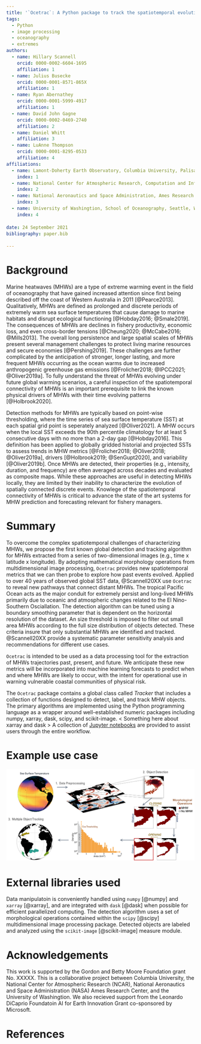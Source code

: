 ```yaml
---
title: '`Ocetrac`: A Python package to track the spatiotemporal evolution of marine heatwaves'
tags:
  - Python
  - image processing
  - oceanography
  - extremes
authors:
  - name: Hillary Scannell
    orcid: 0000-0002-6604-1695
    affiliation: 1
  - name: Julius Busecke
    orcid: 0000-0001-8571-865X
    affiliation: 1
  - name: Ryan Abernathey
    orcid: 0000-0001-5999-4917
    affiliation: 1
  - name: David John Gagne
    orcid: 0000-0002-0469-2740
    affiliation: 2
  - name: Daniel Whitt
    affiliation: 3
  - name: LuAnne Thompson
    orcid: 0000-0001-8295-0533
    affiliation: 4
affiliations:
  - name: Lamont-Doherty Earth Observatory, Columbia University, Palisades, New York, USA
    index: 1
  - name: National Center for Atmospheric Research, Computation and Information Systems Laboratory, Boulder, Colorado, USA
    index: 2
  - name: National Aeronautics and Space Administration, Ames Research Center, California, USA
    index: 3
  - name: University of Washingtion, School of Oceanography, Seattle, Washington, USA
    index: 4
    
date: 24 September 2021
bibliography: paper.bib

---
```


# Background

Marine heatwaves (MHWs) are a type of extreme warming event in the field of oceanography that have gained increased attention since first being described off the coast of Western Australia in 2011 [@Pearce2013]. Qualitatively, MHWs are defined as prolonged and discrete periods of extremely warm sea surface temperatures that cause damage to marine habitats and disrupt ecological functioning [@Hobday2016; @Smale2019]. The consequences of MHWs are declines in fishery productivity, economic loss, and even cross-border tensions [@Cheung2020; @McCabe2016; @Mills2013]. The overall long persistence and large spatial scales of MHWs present several management challenges to protect living marine resources and secure economies [@Pershing2019]. These challenges are further complicated by the anticipation of stronger, longer lasting, and more frequent MHWs occurring as the ocean warms due to increased anthropogenic greenhouse gas emissions [@Frolicher2018; @IPCC2021; @Oliver2019a]. To fully understand the threat of MHWs evolving under future global warming scenarios, a careful inspection of the spatiotemporal connectivity of MHWs is an important prerequisite to link the known physical drivers of MHWs with their time evolving patterns [@Holbrook2020]. 

Detection methods for MHWs are typically based on point-wise thresholding, where the time series of sea surface temperature (SST) at each spatial grid point is seperately analyzed [@Oliver2021]. A MHW occurs when the local SST exceeds the 90th percentile climatology for at least 5 consecutive days with no more than a 2-day gap [@Hobday2016]. This definition has been applied to globally gridded historial and projected SSTs to assess trends in MHW metrics [@Frolicher2018; @Oliver2018; @Oliver2019a], drivers [@Holbrook2019; @SenGupt2020], and variability [@Oliver2019b]. Once MHWs are detected, their properties (e.g., intensity, duration, and frequency) are often averaged across decades and evaluated as composite maps. While these approaches are useful in detecting MHWs locally, they are limited by their inability to characterize the evolution of spatially connected discrete events. Knowlege of the spatiotemporal connectivity of MHWs is critical to advance the state of the art systems for MHW prediction and forecasting relevant for fishery managers.

# Summary

To overcome the complex spatiotemporal challenges of characterizing MHWs, we propose the first known global detection and tracking algorithm for MHWs extracted from a series of two-dimensional images (e.g., time x latitude x longitude). By adopting mathematical morphology operations from multidimensional image processing, `Ocetrac` provides new spatiotemporal metrics that we can then probe to explore how past events evolved. Applied to over 40 years of observed global SST data, @Scannell20XX use `Ocetrac` to reveal new pathways that connect distant MHWs. The tropical Pacific Ocean acts as the major conduit for extremely persist and long-lived MHWs primarily due to oceanic and atmospheric changes related to the El Nino-Southern Osciallation. The detection algorithm can be tuned using a boundary smoothing parameter that is dependent on the horizontal resolution of the dataset. An size threshold is imposed to filter out small area MHWs according to the full size distribution of objects detected. These criteria insure that only substantial MHWs are identified and tracked. @Scannell20XX provide a systematic parameter sensitivity analysis and recommendations for different use cases.  

`Ocetrac` is intended to be used as a data processing tool for the extraction of MHWs trajectories past, present, and future. We anticipate these new metrics will be incorporated into machine learning forecasts  to predict when and where MHWs are likely to occur, with the intent for operational use in warning vulnerable coastal communities of physical risk.  

The `Ocetrac` package contains a global class called *Tracker* that includes a collection of functions designed to detect, label, and track MHW objects. The primary algorithms are implemented using the Python programming language as a wrapper around well-established numeric packages including numpy, xarray, dask, scipy, and scikit-image. < Something here about xarray and dask > A collection of [Jupyter notebooks](https://github.com/ocetrac/ocetrac/tree/main/notebooks) are provided to assist users through the entire workflow.

# Example use case

![Example workflow of identifying and track marine heatwaves using Ocetrac.\label{fig:thr}](fig1.png)

<!-- 
![Ocetrac boundaries compared to initial sea surface temperature anomalies.\label{fig:thr}](fig2.png)

![Multiple Object Tracking; merging and splitting.\label{fig:thr}](fig3.png)
 -->
# External libraries used

Data manipulatoin is conveniently handled using `numpy` [@numpy] and `xarray` [@xarray], and are integrated with `dask` [@dask] when possible for efficient parallelized computing. The detection algorithm uses a set of morphological operations contained within the `scipy` [@scipy] multidimensional image processing package. Detected objects are labeled and analyzed using the `scikit-image` [@scikit-image] measure module.

# Acknowledgements

This work is supported by the Gordon and Betty Moore Foundation grant No. XXXXX. This is a collaborative project between Columbia University, the National Center for Atmospheric Research (NCAR), National Aeronautics and Space Administration (NASA) Ames Research Center, and the University of Washingtion. We also recieved support from the Leonardo DiCaprio Foundatoin AI for Earth Innovation Grant co-sponsored by Microsoft. 

# References
